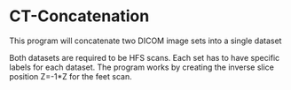 # CT-Concatenation
This program will concatenate two DICOM image sets into a single dataset

Both datasets are required to be HFS scans. Each set has to have specific labels for each dataset. The program works by creating the inverse slice position Z=-1*Z  for the feet scan.  
